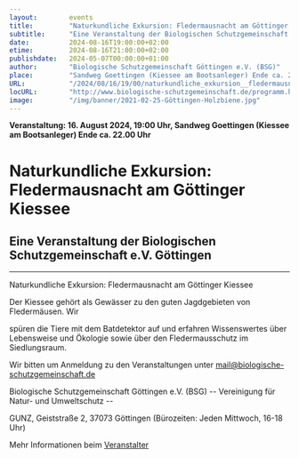 ```yaml
---
layout:        events
title:         "Naturkundliche Exkursion: Fledermausnacht am Göttinger Kiessee"
subtitle:      "Eine Veranstaltung der Biologischen Schutzgemeinschaft e.V. Göttingen"
date:          2024-08-16T19:00:00+02:00
etime:         2024-08-16T21:00:00+02:00
publishdate:   2024-05-07T00:00:00+01:00
author:        "Biologische Schutzgemeinschaft Göttingen e.V. (BSG)"
place:         "Sandweg Goettingen (Kiessee am Bootsanleger) Ende ca. 22.00 Uhr"
URL:           "/2024/08/16/19/00/naturkundliche_exkursion__fledermausnacht_am_goettinger_kiessee"
locURL:        "http://www.biologische-schutzgemeinschaft.de/programm.html"
image:         "/img/banner/2021-02-25-Göttingen-Holzbiene.jpg"
---
```


**Veranstaltung: 16. August 2024, 19:00 Uhr, Sandweg Goettingen (Kiessee am Bootsanleger) Ende ca. 22.00 Uhr**

Naturkundliche Exkursion: Fledermausnacht am Göttinger Kiessee
===========

Eine Veranstaltung der Biologischen Schutzgemeinschaft e.V. Göttingen
-----------

-------------

Naturkundliche Exkursion: Fledermausnacht am Göttinger Kiessee

Der Kiessee gehört als Gewässer zu den guten Jagdgebieten von Fledermäusen. Wir

spüren die Tiere mit dem Batdetektor auf und erfahren Wissenswertes über Lebensweise und Ökologie sowie über den Fledermausschutz im Siedlungsraum.


Wir bitten um Anmeldung zu den Veranstaltungen unter mail@biologische-schutzgemeinschaft.de

Biologische Schutzgemeinschaft Göttingen e.V. (BSG)
-- Vereinigung für Natur- und Umweltschutz --

GUNZ, Geiststraße 2, 37073 Göttingen (Bürozeiten: Jeden Mittwoch, 16-18 Uhr)


Mehr Informationen beim [Veranstalter](http://www.biologische-schutzgemeinschaft.de/programm.html)
